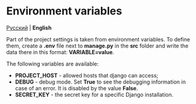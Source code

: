 # Environment variables

[Русский](../ru/enviroment.md) | **English**

Part of the project settings is taken from environment variables. 
To define them, create a **.env** file next to **manage.py** in the **src** folder and write the data there in this format: **VARIABLE=value**.

The following variables are available:

- **PROJECT_HOST** - allowed hosts that django can access;
- **DEBUG** - debug mode. Set **True** to see the debugging information in case of an error. It is disabled by the value **False**.
- **SECRET_KEY** - the secret key for a specific Django installation.
